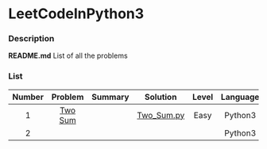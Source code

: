 # LeetCodeInPython3

### Description

**README.md**     List of all the problems


### List

| Number |  Problem  |  Summary  |   Solution    | Level  | Language  |
|:-------:|:-------------:|:--------------:|:--------------:|:------:|:---------:|
|1|[Two Sum](https://leetcode.com/problems/two-sum/description/)||[Two_Sum.py](https://github.com/lmx0412/LeetCodeInPython3/blob/master/Python/Two_Sum.py)|Easy|Python3|
|2|||[]()||Python3|
